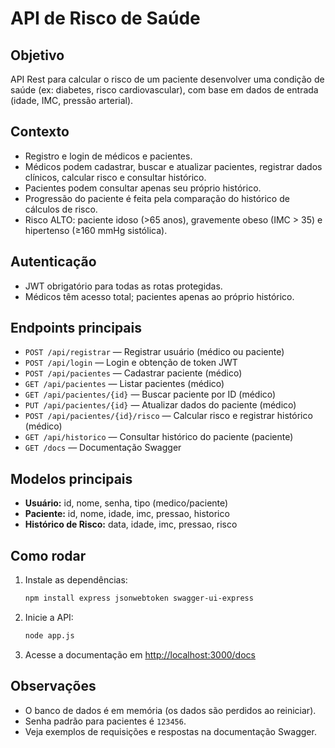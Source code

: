 # API de Risco de Saúde

## Objetivo
API Rest para calcular o risco de um paciente desenvolver uma condição de saúde (ex: diabetes, risco cardiovascular), com base em dados de entrada (idade, IMC, pressão arterial).

## Contexto
- Registro e login de médicos e pacientes.
- Médicos podem cadastrar, buscar e atualizar pacientes, registrar dados clínicos, calcular risco e consultar histórico.
- Pacientes podem consultar apenas seu próprio histórico.
- Progressão do paciente é feita pela comparação do histórico de cálculos de risco.
- Risco ALTO: paciente idoso (>65 anos), gravemente obeso (IMC > 35) e hipertenso (≥160 mmHg sistólica).

## Autenticação
- JWT obrigatório para todas as rotas protegidas.
- Médicos têm acesso total; pacientes apenas ao próprio histórico.

## Endpoints principais
- `POST /api/registrar` — Registrar usuário (médico ou paciente)
- `POST /api/login` — Login e obtenção de token JWT
- `POST /api/pacientes` — Cadastrar paciente (médico)
- `GET /api/pacientes` — Listar pacientes (médico)
- `GET /api/pacientes/{id}` — Buscar paciente por ID (médico)
- `PUT /api/pacientes/{id}` — Atualizar dados do paciente (médico)
- `POST /api/pacientes/{id}/risco` — Calcular risco e registrar histórico (médico)
- `GET /api/historico` — Consultar histórico do paciente (paciente)
- `GET /docs` — Documentação Swagger

## Modelos principais
- **Usuário:** id, nome, senha, tipo (medico/paciente)
- **Paciente:** id, nome, idade, imc, pressao, historico
- **Histórico de Risco:** data, idade, imc, pressao, risco

## Como rodar
1. Instale as dependências:
   ```bash
   npm install express jsonwebtoken swagger-ui-express
   ```
2. Inicie a API:
   ```bash
   node app.js
   ```
3. Acesse a documentação em [http://localhost:3000/docs](http://localhost:3000/docs)

## Observações
- O banco de dados é em memória (os dados são perdidos ao reiniciar).
- Senha padrão para pacientes é `123456`.
- Veja exemplos de requisições e respostas na documentação Swagger.
